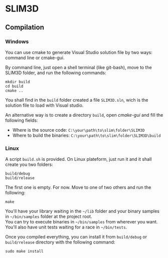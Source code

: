 # SLIM3D

## Compilation

### Windows

You can use cmake to generate Visual Studio solution file by two ways: command line or cmake-gui.

By command line, just open a shell terminal (like git-bash), move to the SLIM3D folder, and run the following commands:

    mkdir build
    cd build
    cmake ..

You shall find in the `build` folder created a file `SLIM3D.sln`, wich is the solution file to load with Visual studio.

An alternative way is to create a directory `build`, open *cmake-gui* and fill the following fields:

 - Where is the source code:	`C:\your\path\to\slim\folder\SLIM3D`
 - Where to build the binaries:	`C:\your\path\to\slim\folder\SLIM3D\build`

### Linux

A script `build.sh` is provided. On Linux plateform, just run it and it shall create you two folders:

    build/debug
    build/release

The first one is empty. For now. Move to one of two others and run the following:

    make

You'll have your library waiting in the `~/lib` folder and your binary samples in `~/bin/samples` folder at the project root.  
You can try to execute binaries in `~/bin/samples` from wherever you want.  
You'll also have unit tests waiting for a race in `~/bin/tests`.

Once you compiled everything, you can install it from `build/debug` or `build/release` directory with the following command:

    sudo make install
